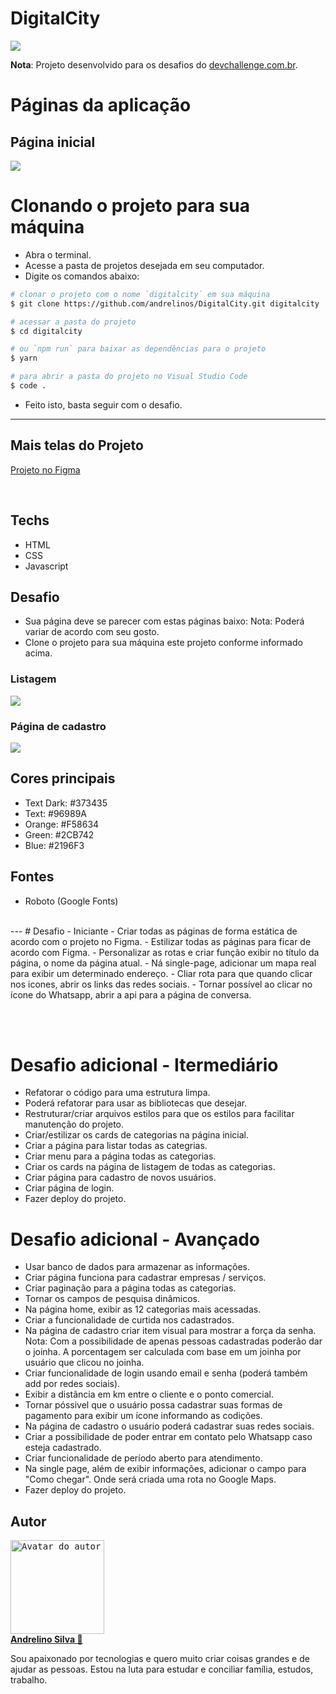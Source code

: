 # DigitalCity

<img src="./public/assets/images/logo.svg" />

**Nota**: Projeto desenvolvido para os desafios do [devchallenge.com.br](https://www.devchallenge.com.br).


# Páginas da aplicação

## Página inicial
<img src="prtscn/home.png" />

# Clonando o projeto para sua máquina
- Abra o terminal.
- Acesse a pasta de projetos desejada em seu computador.
- Digite os comandos abaixo:
```bash
# clonar o projeto com o nome `digitalcity` em sua máquina
$ git clone https://github.com/andrelinos/DigitalCity.git digitalcity

# acessar a pasta do projeto
$ cd digitalcity

# ou `npm run` para baixar as dependências para o projeto
$ yarn

# para abrir a pasta do projeto no Visual Studio Code
$ code .
```
- Feito isto, basta seguir com o desafio.


---
## Mais telas do Projeto
[Projeto no Figma](https://www.figma.com/file/lMIfJbljB115TyNBUNhlWs/Digital-City---WEB?node-id=0%3A1)

<br />

## Techs
- HTML
- CSS
- Javascript

## Desafio
- Sua página deve se parecer com estas páginas baixo:
Nota: Poderá variar de acordo com seu gosto.
- Clone o projeto para sua máquina este projeto conforme informado acima.

### Listagem
<img src="prtscn/ads.png" />

### Página de cadastro
<img src="prtscn/cad-page.png" />

## Cores principais
- Text Dark: #373435
- Text: #96989A
- Orange: #F58634
- Green: #2CB742
- Blue: #2196F3

## Fontes
- Roboto (Google Fonts)

<br />
---
# Desafio - Iniciante
- Criar todas as páginas de forma estática de acordo com o projeto no Figma.
- Estilizar todas as páginas para ficar de acordo com Figma.
- Personalizar as rotas e criar função exibir no título da página, o nome da página atual.
- Ná single-page, adicionar um mapa real para exibir um determinado endereço.
- Cliar rota para que quando clicar nos icones, abrir os links das redes sociais.
- Tornar possível ao clicar no ícone do Whatsapp, abrir a api para a página de conversa.



<br /><br />
# Desafio adicional - Itermediário
- Refatorar o código para uma estrutura limpa.
- Poderá refatorar para usar as bibliotecas que desejar.
- Restruturar/criar arquivos estilos para que os estilos para facilitar manutenção do projeto.
- Criar/estilizar os cards de categorias na página inicial.
- Criar a página para listar todas as categrias.
- Criar menu para a página todas as categorias.
- Criar os cards na página de listagem de todas as categorias.
- Criar página para cadastro de novos usuários.
- Criar página de login.
- Fazer deploy do projeto.


# Desafio adicional - Avançado
- Usar banco de dados para armazenar as informações.
- Criar página funciona para cadastrar empresas / serviços.
- Criar paginação para a página todas as categorias.
- Tornar os campos de pesquisa dinâmicos.
- Na página home, exibir as 12 categorias mais acessadas.
- Criar a funcionalidade de curtida nos cadastrados.
- Na página de cadastro criar item visual para mostrar a força da senha.
Nota: Com a possibilidade de apenas pessoas cadastradas poderão dar o joinha. A porcentagem ser calculada com base em um joinha por usuário que clicou no joinha.
- Criar funcionalidade de login usando email e senha (poderá também add por redes sociais).
- Exibir a distãncia em km entre o cliente e o ponto comercial.
- Tornar póssivel que o usuário possa cadastrar suas formas de pagamento para exibir um ícone informando as codições.
- Na página de cadastro o usuário poderá cadastrar suas redes sociais.
- Criar a possibilidade de poder entrar em contato pelo Whatsapp caso esteja cadastrado.
- Criar funcionalidade de período aberto para atendimento.
- Na single page, além de exibir informações, adicionar o campo para "Como chegar". Onde será criada uma rota no Google Maps.
- Fazer deploy do projeto.


## Autor
<a href="https://andrelino.dev">
<kbd>
  <img height="150" width="150"
    src="https://github.com/andrelinos.png"
    alt="Avatar do autor" />
</kbd>
<br /><b>
Andrelino Silva 🚀</b></a>

<p>
    Sou apaixonado por tecnologias e quero muito criar coisas grandes e de ajudar as pessoas. Estou na luta para estudar e conciliar família, estudos, trabalho.
</p>
